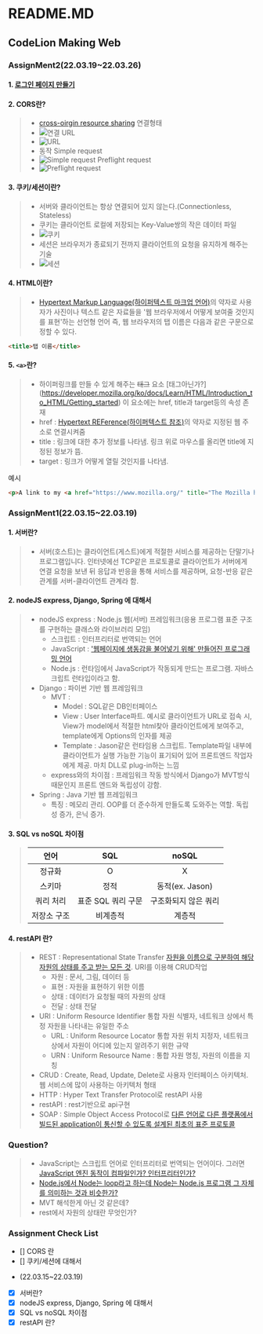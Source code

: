 # README.MD
## CodeLion Making Web

### AssignMent2(22.03.19~22.03.26)
#### 1. [로그인 페이지 만들기](https://github.com/seunggukjang/CodeLion/blob/main/LoginMain.html)
#### 2. CORS란?
> * [cross-oirgin resource sharing](https://beomy.github.io/tech/browser/cors/)
> 연결형태
> * ![연결](https://beomy.github.io/static/af4eb5de91d11272a3933a4ca158b2a9/d8a73/cors.webp)
> URL
> * ![URL](https://beomy.github.io/assets/img/posts/browser/url.png)
> * 동작
> Simple request
> * ![Simple request](https://beomy.github.io/assets/img/posts/browser/cors_simle_request.png)
> Preflight request
> * ![Preflight request](https://beomy.github.io/assets/img/posts/browser/cors_preflight_request.png)
#### 3. 쿠키/세션이란?
> * 서버와 클라이언트는 항상 연결되어 있지 않는다.(Connectionless, Stateless)
> * 쿠키는 클라이언트 로컬에 저장되는 Key-Value쌍의 작은 데이터 파일
> * ![쿠키](https://miro.medium.com/max/1400/1*fWfKsO9P2rReNzJM2doBhQ.png)
> * 세션은 브라우저가 종료되기 전까지 클라이언트의 요청을 유지하게 해주는 기술
> * ![세션](https://miro.medium.com/max/1400/1*fWfKsO9P2rReNzJM2doBhQ.png)
#### 4. HTML이란?
> * [Hypertext Markup Language(하이퍼텍스트 마크업 언어)](https://developer.mozilla.org/ko/docs/Learn/HTML/Introduction_to_HTML/Getting_started)의 약자로 사용자가 사진이나 텍스트 같은 자료들을 '웹 브라우저에서 어떻게 보여줄 것인지를 표현'하는 선언형 언어
즉, 웹 브라우저의 탭 이름은 다음과 같은 구문으로 정할 수 있다.

```html
<title>탭 이름</title>
```
#### 5. `<a>`란?
> * 하이퍼링크를 만들 수 있게 해주는 ~~태그~~ 요소 [태그아닌가?] (https://developer.mozilla.org/ko/docs/Learn/HTML/Introduction_to_HTML/Getting_started) 이 요소에는 href, title과 target등의 속성 존재
> * href : [Hypertext REFerence(하이퍼텍스트 참조)](https://www.pcmag.com/encyclopedia/term/href#:~:text=The%20HREF%20is%20an%20attribute,called%20the%20%22anchor%20text.%22)의 약자로 지정된 웹 주소로 연결시켜줌
> * title : 링크에 대한 추가 정보를 나타냄. 링크 위로 마우스를 올리면 title에 지정된 정보가 뜸.
> * target : 링크가 어떻게 열릴 것인지를 나타냄. 

예시
```html
<p>A link to my <a href="https://www.mozilla.org/" title="The Mozilla homepage" target="_blank">favorite website</a>.</p>
```

### AssignMent1(22.03.15~22.03.19)
#### 1. 서버란?
> * 서버(호스트)는 클라이언트(게스트)에게 적절한 서비스를 제공하는 단말기나 프로그램입니다. 인터넷에선 TCP같은 프로토콜로 클라이언트가 서버에게 연결 요청을 보낸 뒤 응답과 반응을 통해 서비스를 제공하며, 요청-반응 같은 관계를 서버-클라이언트 관계라 함.

#### 2. nodeJS express, Django, Spring 에 대해서
> * nodeJS express : Node.js 웹(서버) 프레임워크(응용 프로그램 표준 구조를 구현하는 클래스와 라이브러리 모임)
>   * 스크립트 : 인터프리터로 번역되는 언어
>   * JavaScript : ['웹페이지에 생동감을 불어넣기 위해' 만들어진 프로그래밍 언어](https://ko.javascript.info/intro "구글 : 자바스크립트란 검색 결과")
>   * Node.js : 런타임에서 JavaScript가 작동되게 만드는 프로그램. 자바스크립트 런타입이라고 함.
> * Django : 파이썬 기반 웹 프레임워크
>   * MVT : 
>     - Model : SQL같은 DB인터페이스
>     - View : User Interface파트. 예시로 클라이언트가 URL로 접속 시, View가 model에서 적절한 html찾아 클라이언트에게 보여주고, template에게 Options의 인자를 제공
>     - Template : Jason같은 런타임용 스크립트. Template파일 내부에 클라이언트가 실행 가능한 기능이 표기되어 있어 프론트엔드 작업자에게 제공. 마치 DLL로 plug-in하는 느낌
>   * express와의 차이점 : 프레임워크 작동 방식에서 Django가 MVT방식때문인지 프론트 엔드와 독립성이 강함.
> * Spring : Java 기반 웹 프레임워크
>   * 특징 : 메모리 관리. OOP를 더 준수하게 만들도록 도와주는 역할. 독립성 증가, 은닉 증가.

#### 3. SQL vs noSQL 차이점
> |   언어    |        SQL        |        noSQL        |
> | :---: | :---: | :---: |
> |   정규화  |         O         |           X         |
> |   스키마  |        정적       |   동적(ex. Jason)   |
> | 쿼리 처리 | 표준 SQL 쿼리 구문 | 구조화되지 않은 쿼리 |
> |저장소 구조|      비계층적      |       계층적        |


#### 4. restAPI 란?
> * REST : Representational State Transfer [자원을 이름으로 구분하여 해당 자원의 상태를 주고 받는 모든 것](https://hanamon.kr/rest-api/#:~:text=REST%EC%9D%98%20%EC%A0%95%EC%9D%98,%EB%B0%9B%EB%8A%94%20%EB%AA%A8%EB%93%A0%20%EA%B2%83%EC%9D%84%20%EC%9D%98%EB%AF%B8%ED%95%9C%EB%8B%A4.). URI를 이용해 CRUD작업 
>   - 자원 : 문서, 그림, 데이터 등
>   - 표현 : 자원을 표현하기 위한 이름
>   - 상태 : 데이터가 요청될 때의 자원의 상태
>   - 전달 : 상태 전달
> * URI : Uniform Resource Identifier 통합 자원 식별자, 네트워크 상에서 특정 자원을 나타내는 유일한 주소
>   - URL : Uniform Resource Locator 통합 자원 위치 지정자, 네트워크 상에서 자원이 어디에 있는지 알려주기 위한 규약
>   - URN : Uniform Resource Name : 통합 자원 명칭, 자원의 이름을 지칭
> * CRUD : Create, Read, Update, Delete로 사용자 인터페이스 아키텍처. 웹 서비스에 많이 사용하는 아키텍처 형태
> * HTTP : Hyper Text Transfer Protocol로 restAPI 사용
> * restAPI : rest기반으로 api구현
> * SOAP : Simple Object Access Protocol로 [다른 언어로 다른 플랫폼에서 빌드된 application이 통신할 수 있도록 설계된 최초의 표준 프로토콜](https://www.redhat.com/ko/topics/integration/whats-the-difference-between-soap-rest)

### Question?
> * JavaScript는 스크립트 언어로 인터프리터로 번역되는 언어이다. 그러면 [JavaScript 엔진 동작이 컴파일인가? 인터프리터인가?](https://hanamon.kr/javascript-%EB%9F%B0%ED%83%80%EC%9E%84-%EC%9E%91%EB%8F%99-%EB%B0%A9%EC%8B%9D-%EB%B9%84%EB%8F%99%EA%B8%B0%EC%99%80-%EC%9D%B4%EB%B2%A4%ED%8A%B8-%EB%A3%A8%ED%94%84/#:~:text=%EC%9E%90%EB%B0%94%EC%8A%A4%ED%81%AC%EB%A6%BD%ED%8A%B8%20%EB%9F%B0%ED%83%80%EC%9E%84%EC%9D%B4%EB%9E%80%20%EC%9E%90%EB%B0%94,%EC%9E%90%EB%B0%94%EC%8A%A4%ED%81%AC%EB%A6%BD%ED%8A%B8%20%EB%9F%B0%ED%83%80%EC%9E%84%EC%9D%B4%EB%9D%BC%EA%B3%A0%20%ED%95%9C%EB%8B%A4.)
> * [Node.js에서 Node는 loop라고 하는데 Node는 Node.js 프로그램 그 자체를 의미하는 것과 비슷한가?](https://hanamon.kr/nodejs-%EA%B0%9C%EB%85%90-%EC%9D%B4%ED%95%B4%ED%95%98%EA%B8%B0/)
> * MVT 해석한게 아닌 것 같은데?
> * rest에서 자원의 상태란 무엇인가?

### Assignment Check List
- [] CORS 란
- [] 쿠키/세션에 대해서
* (22.03.15~22.03.19)
- [x] 서버란?
- [x] nodeJS express, Django, Spring 에 대해서
- [x] SQL vs noSQL 차이점
- [x] restAPI 란?
